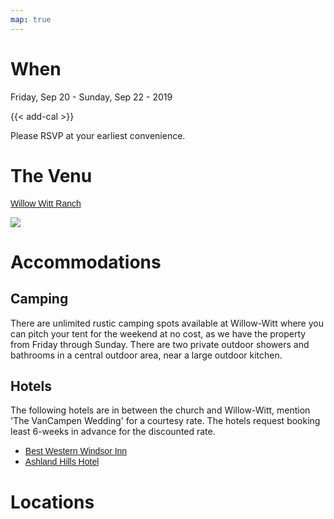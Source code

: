 ```yaml
---
map: true
---
```


# When

Friday, Sep 20 - Sunday, Sep 22 - 2019

{{< add-cal >}} 

Please RSVP at your earliest convenience. 

# The Venu

<a href="https://willowwittranch.com/" target="_blank" style="font-family: 'Josefin Sans', sans-serif;">Willow Witt Ranch</a>

![](/img/WillowWitt.png#venue)

# Accommodations

## Camping

There are unlimited rustic camping spots available at Willow-Witt where you can pitch your tent for the weekend at no cost, as we have the property from Friday through Sunday. There are two private outdoor showers and bathrooms in a central outdoor area, near a large outdoor kitchen.

## Hotels 

The following hotels are in between the church and Willow-Witt, mention 'The VanCampen Wedding' for a courtesy rate. The hotels request booking least 6-weeks in advance for the discounted rate.

<ul>
<li>
<a href="https://www.bestwestern.com/en_US/book/hotels-in-ashland/best-western-windsor-inn/propertyCode.38149.html" target="_blank" style="font-family: 'Josefin Sans', sans-serif;">Best Western Windsor Inn</a>
</li>
<li>
<a href="https://ashlandhillshotel.com/" target="_blank" style="font-family: 'Josefin Sans', sans-serif;">Ashland Hills Hotel</a>
</li>
</ul>

# Locations